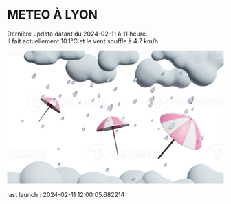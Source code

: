# METEO À LYON

Dernière update datant du 2024-02-11 à 11 heure.  
Il fait actuellement 10.1°C et le vent souffle à 4.7 km/h.      

![](./.github/rain.png)

last launch : 2024-02-11 12:00:05.682214
